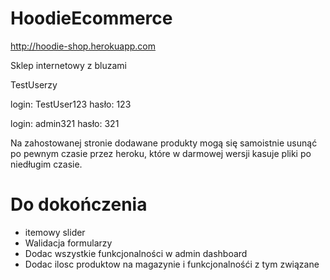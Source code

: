# HoodieEcommerce

http://hoodie-shop.herokuapp.com


Sklep internetowy z bluzami

TestUserzy

login: TestUser123 hasło: 123

login: admin321 hasło: 321


Na zahostowanej stronie dodawane produkty mogą się samoistnie usunąć po pewnym czasie przez heroku, które w darmowej wersji kasuje pliki po niedługim czasie.

# Do dokończenia #
* itemowy slider
* Walidacja formularzy
* Dodac wszystkie funkcjonalności w admin dashboard
* Dodac ilosc produktow na magazynie i funkcjonalnośći z tym związane
